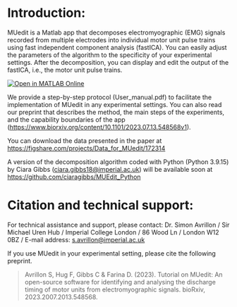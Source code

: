 # Introduction:
MUedit is a Matlab app that decomposes electromyographic (EMG) signals recorded from multiple electrodes into individual motor unit pulse trains using fast independent component analysis (fastICA). You can easily adjust the parameters of the algorithm to the specificity of your experimental settings. After the decomposition, you can display and edit the output of the fastICA, i.e., the motor unit pulse trains.

[![Open in MATLAB Online](https://www.mathworks.com/images/responsive/global/open-in-matlab-online.svg)](https://matlab.mathworks.com/open/github/v1?repo=simonavrillon/MUedit&project=https://github.com/simonavrillon/MUedit/blob/main/MUedit.prj)

We provide a step-by-step protocol (User_manual.pdf) to facilitate the implementation of MUedit in any experimental settings. You can also read our preprint that describes the method, the main steps of the experiments, and the capability boundaries of the app (https://www.biorxiv.org/content/10.1101/2023.07.13.548568v1). 

You can download the data presented in the paper at https://figshare.com/projects/Data_for_MUedit/172314

A version of the decomposition algorithm coded with Python (Python 3.9.15) by Ciara Gibbs (ciara.gibbs18@imperial.ac.uk) will be available soon at https://github.com/ciaragibbs/MUEdit_Python

# Citation and technical support:

For technical assistance and support, please contact:
Dr. Simon Avrillon
 / Sir Michael Uren Hub
 / Imperial College London
 / 86 Wood Ln
 / London W12 0BZ
 / E-mail address: s.avrillon@imperial.ac.uk

If you use MUedit in your experimental setting, please cite the following preprint.
>Avrillon S, Hug F, Gibbs C & Farina D. (2023). Tutorial on MUedit: An open-source software for identifying and analysing the discharge timing of motor units from electromyographic signals. bioRxiv, 2023.2007.2013.548568.

